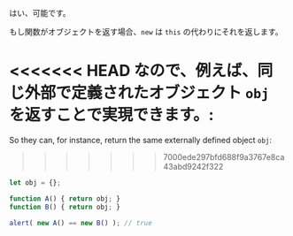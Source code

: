 はい、可能です。

もし関数がオブジェクトを返す場合、`new` は `this` の代わりにそれを返します。

<<<<<<< HEAD
なので、例えば、同じ外部で定義されたオブジェクト `obj` を返すことで実現できます。:
=======
So they can, for instance, return the same externally defined object `obj`:
>>>>>>> 7000ede297bfd688f9a3767e8ca43abd9242f322

```js run no-beautify
let obj = {};

function A() { return obj; }
function B() { return obj; }

alert( new A() == new B() ); // true
```
